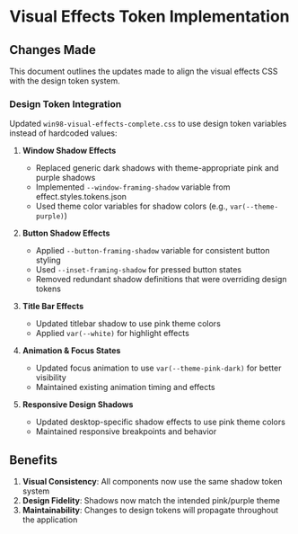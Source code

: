 # Visual Effects Token Implementation

## Changes Made

This document outlines the updates made to align the visual effects CSS with the design token system.

### Design Token Integration

Updated `win98-visual-effects-complete.css` to use design token variables instead of hardcoded values:

1. **Window Shadow Effects**
   - Replaced generic dark shadows with theme-appropriate pink and purple shadows
   - Implemented `--window-framing-shadow` variable from effect.styles.tokens.json
   - Used theme color variables for shadow colors (e.g., `var(--theme-purple)`)

2. **Button Shadow Effects**
   - Applied `--button-framing-shadow` variable for consistent button styling
   - Used `--inset-framing-shadow` for pressed button states
   - Removed redundant shadow definitions that were overriding design tokens

3. **Title Bar Effects**
   - Updated titlebar shadow to use pink theme colors
   - Applied `var(--white)` for highlight effects

4. **Animation & Focus States**
   - Updated focus animation to use `var(--theme-pink-dark)` for better visibility
   - Maintained existing animation timing and effects

5. **Responsive Design Shadows**
   - Updated desktop-specific shadow effects to use pink theme colors
   - Maintained responsive breakpoints and behavior

## Benefits

1. **Visual Consistency**: All components now use the same shadow token system
2. **Design Fidelity**: Shadows now match the intended pink/purple theme
3. **Maintainability**: Changes to design tokens will propagate throughout the application
